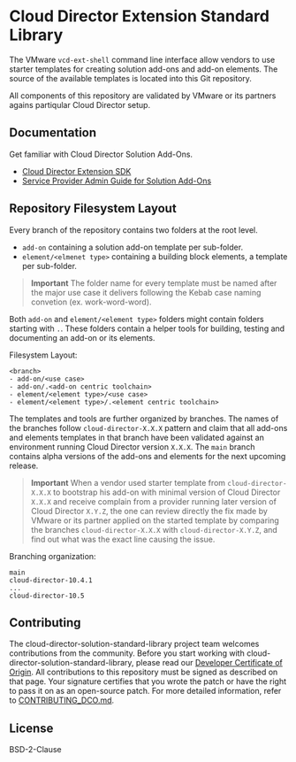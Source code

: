 # Cloud Director Extension Standard Library
The VMware `vcd-ext-shell` command line interface allow vendors to use starter templates for creating solution add-ons and add-on elements. The source of the available templates is located into this Git repository.

All components of this repository are validated by VMware or its partners agains partiqular Cloud Director setup.

## Documentation

Get familiar with Cloud Director Solution Add-Ons.
* [Cloud Director Extension SDK](https://developer.vmware.com/web/sdk/1.0.0/cloud-director-extension)
* [Service Provider Admin Guide for Solution Add-Ons](https://gitlab.eng.vmware.com/cloud-director-solutions/care-package-go-poc/-/tree/topic/tsimchev/STAR-6754/docs2#:~:text=Read%20the%20Service%20Provider%20Admin%20Guide%20for%20Solution%20Add%2DOns)

## Repository Filesystem Layout
Every branch of the repository contains two folders at the root level.
- `add-on` containing a solution add-on template per sub-folder.
- `element/<elmenet type>` containing a building block elements, a template per sub-folder.

> **Important**
> The folder name for every template must be named after the major use case it delivers following the Kebab case naming convetion (ex. work-word-word).

Both `add-on` and `element/<element type>` folders might contain folders starting with `.`. These folders contain a helper tools for building, testing and documenting an add-on or its elements.

Filesystem Layout:
```shell
<branch>
- add-on/<use case>
- add-on/.<add-on centric toolchain>
- element/<element type>/<use case>
- element/<element type>/.<element centric toolchain>
```

The templates and tools are further organized by branches. The names of the branches follow `cloud-director-X.X.X` pattern and claim that all add-ons and elements templates in that branch have been validated against an environment running Cloud Director version `X.X.X`. The `main` branch contains alpha versions of the add-ons and elements for the next upcoming release.

> **Important**
When a vendor used starter template from `cloud-director-X.X.X` to bootstrap his add-on with minimal version of Cloud Director `X.X.X` and receive complain from a provider running later version of Cloud Director `X.Y.Z`, the one can review directly the fix made by VMware or its partner applied on the started template by comparing the branches `cloud-director-X.X.X` with `cloud-director-X.Y.Z`, and find out what was the exact line causing the issue.

Branching organization:
```shell
main
cloud-director-10.4.1
...
cloud-director-10.5
```

## Contributing

The cloud-director-solution-standard-library project team welcomes contributions from the community. Before you start working with cloud-director-solution-standard-library, please
read our [Developer Certificate of Origin](https://cla.vmware.com/dco). All contributions to this repository must be
signed as described on that page. Your signature certifies that you wrote the patch or have the right to pass it on
as an open-source patch. For more detailed information, refer to [CONTRIBUTING_DCO.md](CONTRIBUTING_DCO.md).

## License
BSD-2-Clause